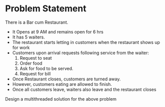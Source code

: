 # Problem Statement
There is a Bar cum Restaurant.
* It Opens at 9 AM and remains open for 6 hrs
* It has 5 waiters. 
* The restaurant starts letting in customers when the restaurant shows up for work
* Customers upon arrival requests following service from the waiter:
   1. Request to seat
   2. Order food
   3. Ask for food to be served.
   4. Request for bill
* Once Restaurant closes, customers are turned away.
* However, customers eating are allowed to finish.
* Once all customers leave, waiters also leave and the restaurant closes

Design a multithreaded solution for the above problem


